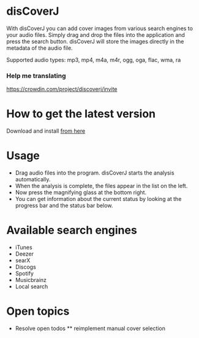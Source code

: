# disCoverJ

With disCoverJ you can add cover images from various search engines to your audio files.
Simply drag and drop the files into the application and press the search button.
disCoverJ will store the images directly in the metadata of the audio file.

Supported audio types:
mp3, mp4, m4a, m4r, ogg, oga, flac, wma, ra

### Help me translating
https://crowdin.com/project/discoverj/invite

# How to get the latest version
Download and install [from here](https://www.jdeploy.com/~discoverj)
  
# Usage
- Drag audio files into the program. disCoverJ starts the analysis automatically.
- When the analysis is complete, the files appear in the list on the left.
- Now press the magnifying glass at the bottom right.
- You can get information about the current status by looking at the progress bar and the status bar below.

# Available search engines
- iTunes
- Deezer
- searX
- Discogs
- Spotify
- Musicbrainz
- Local search

# Open topics
* Resolve open todos
** reimplement manual cover selection
